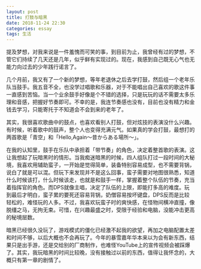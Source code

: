 ```yaml
---
layout: post
title: 打鼓与暗黑
date: 2018-11-24 22:30
categories: essay
tags: 生活
---
```


提及梦想，对我来说是一件羞愧而可笑的事，到目前为止，我曾经有过的梦想，不管它们持续了几天还是几年，似乎鲜有实现过的。现在，我感到自己既无心气也无能力向过去的少年践行诺言了。

几个月前，我又有了一个新的梦想，等年老退休之后去学打鼓，然后组一个老年乐队当鼓手。我五音不全，也没学过唱歌和乐器，对于不能唱出自己喜欢的歌这件事一直感到苦恼。当一个业余鼓手好像是个不错的选择，只是玩玩的话不需要太多乐理和音感，把握好节奏即可。不幸的是，我连节奏感也没有，目前也没有精力和金钱去学习，只能寄托于不知道会不会到来的老年了。

其实，我很喜欢歌曲中的鼓点，也喜欢看别人打鼓，但对炫技的表演没什么兴趣。有时候，听着歌中的鼓声，整个人也变得充满元气。如果真的学会打鼓，最想打的两首歌是「青空」和「Hello,Again～昔からある場所～」。

在我的认知里，鼓手在乐队中承担着「带节奏」的角色，决定着整首歌的表演。这让我想起了玩暗黑时的情形。当我痴迷暗黑的时候，四人组队打过一段时间的大秘境，我喜欢用辅助蛮子，一开始是觉得简单，装备特别容易成型，也不需要背锅，说白了就是可以混。但玩下来发现并不是这么回事，蛮子需要对地图很熟悉，知道什么时候该打，什么时候该走，也就是和鼓手一样，掌握着整个队伍的节奏，充当着指挥官的角色。而DPS就像主唱，决定了队伍的上限，即能打多高的难度。玩到最后才明白，蛮子累的要死还容易背锅，奶僧容易按坏键盘，DPS反而是比较轻松的，难怪玩的人多。不过，我喜欢玩蛮子时的爽快感，在怪物间横冲直撞，像脱缰之马，无拘无束。可惜，在兴趣最盛之时，受限于经验和电脑，没能冲击更高的秘境层数。

暗黑已经很久没玩了，游戏模式的僵化已经激不起我的欲望，再加之电脑配置太差和时间不够，以后大概也不会再玩了。今年的暴雪嘉年华本来以为会有新东西，结果只是出手游，还是交给别的厂商制作，也难怪YouTube上的宣传视频会被踩爆了。其实，我玩暗黑的时间比较晚，没有接触过以前的东西，值得让我怀念的，大概只有第一章的剧情了。